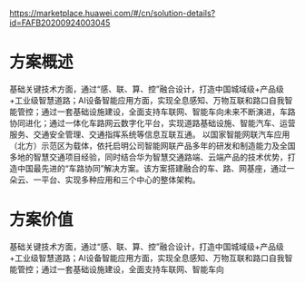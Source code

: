 https://marketplace.huawei.com/#/cn/solution-details?id=FAFB20200924003045

# 方案概述              

基础关键技术方面，通过“感、联、算、控”融合设计，打造中国城域级+产品级+工业级智慧道路；AI设备智能应用方面，实现全息感知、万物互联和路口自我智能管控；通过一套基础设施建设，全面支持车联网、智能车向未来不断演进，车路协同进化；通过一体化车路网云数字化平台，实现道路基础设施、智能汽车、运营服务、交通安全管理、交通指挥系统等信息互联互通。
以国家智能网联汽车应用（北方）示范区为载体，依托启明公司智能网联产品多年的研发和制造能力及全国多地的智慧交通项目经验，同时结合华为智慧交通路端、云端产品的技术优势，打造中国最先进的“车路协同”解决方案。该方案搭建融合的车、路、网基座，通过一朵云、一平台、实现多种应用和三个中心的整体架构。

# 方案价值

基础关键技术方面，通过“感、联、算、控”融合设计，打造中国城域级+产品级+工业级智慧道路；AI设备智能应用方面，实现全息感知、万物互联和路口自我智能管控；通过一套基础设施建设，全面支持车联网、智能车向